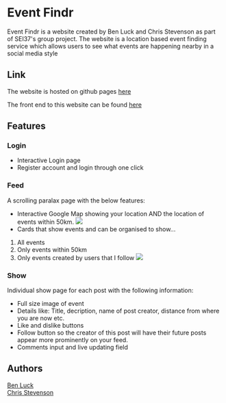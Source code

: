 # Event Findr

Event Findr is a website created by Ben Luck and Chris Stevenson as part of SEI37's group project. The website is a location based event finding service which allows users to see what events are happening nearby in a social media style

## Link

The website is hosted on github pages [here](https://chris-stevenson-git.github.io/Group-Proj-React-Frontend/#/login)

The front end to this website can be found [here](https://github.com/benl798/Event-Findr-Front-End-Proj)

## Features
### Login
* Interactive Login page
* Register account and login through one click

### Feed
A scrolling paralax page with the below features:
* Interactive Google Map showing your location AND the location of events within 50km.
![](https://i.imgur.com/PQCuPlE.png)
* Cards that show events and can be organised to show...
1. All events
2. Only events within 50km
3. Only events created by users that I follow
![](https://i.imgur.com/T74R6DT.png)

### Show
Individual show page for each post with the following information:
* Full size image of event
* Details like: Title, decription, name of post creator, distance from where you are now etc.
* Like and dislike buttons
* Follow button so the creator of this post will have their future posts appear more prominently on your feed.
* Comments input and live updating field




## Authors
[Ben Luck](https://github.com/benl798) \
[Chris Stevenson](https://github.com/Chris-Stevenson-Git/)

